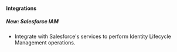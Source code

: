 
#### Integrations
##### New: Salesforce IAM
- Integrate with Salesforce's services to perform Identity Lifecycle Management operations.

